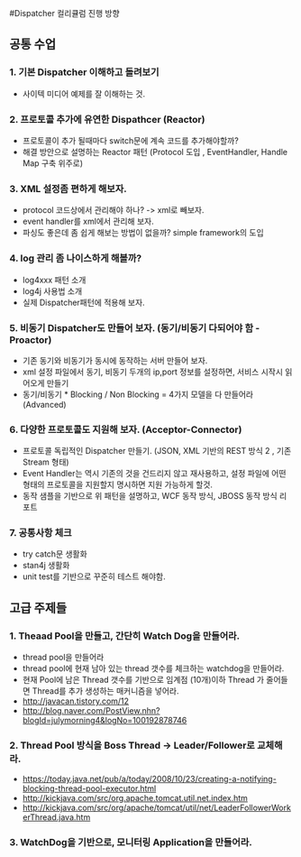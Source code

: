 #Dispatcher 컬리큘럼 진행 방향

## 공통 수업

### 1. 기본 Dispatcher 이해하고 돌려보기
* 사이텍 미디어 예제를 잘 이해하는 것. 


### 2. 프로토콜 추가에 유연한 Dispathcer (Reactor)
* 프로토콜이 추가 될때마다 switch문에 계속 코드를 추가해야할까? 
* 해결 방안으로 설명하는 Reactor 패턴 (Protocol 도입 , EventHandler, Handle Map 구축 위주로) 

### 3. XML 설정좀 편하게 해보자. 
* protocol 코드상에서 관리해야 하나?  -> xml로 빼보자. 
* event handler를 xml에서 관리해 보자. 
* 파싱도 좋은데 좀 쉽게 해보는 방법이 없을까? simple framework의 도입

### 4. log 관리 좀 나이스하게 해볼까?
* log4xxx 패턴 소개
* log4j 사용법 소개 
* 실제 Dispatcher패턴에 적용해 보자. 

### 5. 비동기 Dispatcher도 만들어 보자. (동기/비동기 다되어야 함 - Proactor)
* 기존 동기와 비동기가 동시에 동작하는 서버 만들어 보자. 
* xml 설정 파일에서 동기, 비동기 두개의 ip,port 정보를 설정하면, 서비스 시작시 읽어오게 만들기
* 동기/비동기 * Blocking / Non Blocking = 4가지 모델을 다 만들어라 (Advanced) 

### 6. 다양한 프로토콜도 지원해 보자. (Acceptor-Connector)
* 프로토콜 독립적인 Dispatcher 만들기. (JSON, XML 기반의 REST 방식 2 , 기존 Stream 형태)
* Event Handler는 역시 기존의 것을 건드리지 않고 재사용하고, 설정 파일에 어떤 형태의 프로토콜을 지원할지 명시하면 지원 가능하게 할것.
* 동작 샘플을 기반으로 위 패턴을 설명하고, WCF 동작 방식, JBOSS 동작 방식 리포트



### 7. 공통사항 체크
* try catch문 생활화
* stan4j 생활화
* unit test를 기반으로 꾸준히 테스트 해야함.


## 고급 주제들 

### 1. Theaad Pool을 만들고, 간단히 Watch Dog을 만들어라.
* thread pool을 만들어라 
* thread pool에 현재 남아 있는 thread 갯수를 체크하는 watchdog을 만들어라.
* 현재 Pool에 남은 Thread 갯수를 기반으로 임계점 (10개)이하 Thread 가 줄어들면 Thread를 추가 생성하는 매커니즘을 넣어라.
* http://javacan.tistory.com/12 
* http://blog.naver.com/PostView.nhn?blogId=julymorning4&logNo=100192878746 


### 2. Thread Pool 방식을 Boss Thread -> Leader/Follower로 교체해라. 
* https://today.java.net/pub/a/today/2008/10/23/creating-a-notifying-blocking-thread-pool-executor.html
* http://kickjava.com/src/org.apache.tomcat.util.net.index.htm
* http://kickjava.com/src/org/apache/tomcat/util/net/LeaderFollowerWorkerThread.java.htm



### 3. WatchDog을 기반으로, 모니터링 Application을 만들어라. 
